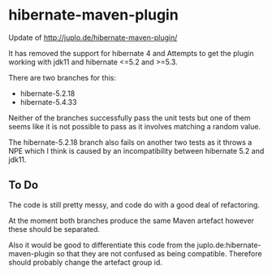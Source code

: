 # hibernate-maven-plugin

Update of http://juplo.de/hibernate-maven-plugin/

It has removed the support for hibernate 4 and Attempts to get the plugin working with jdk11 and hibernate <=5.2 and >=5.3.

There are two branches for this:
   * hibernate-5.2.18
   * hibernate-5.4.33

Neither of the branches successfully pass the unit tests but one of them seems like it is not possible to pass as it involves matching a random value.

The hibernate-5.2.18 branch also fails on another two tests as it throws a NPE which I think is caused by an incompatibility between hibernate 5.2 and jdk11.

## To Do

The code is still pretty messy, and code do with a good deal of refactoring.

At the moment both branches produce the same Maven artefact however these should be separated. 

Also it would be good to differentiate this code from the juplo.de:hibernate-maven-plugin so that they are not confused as being compatible. Therefore should probably change the artefact group id.

